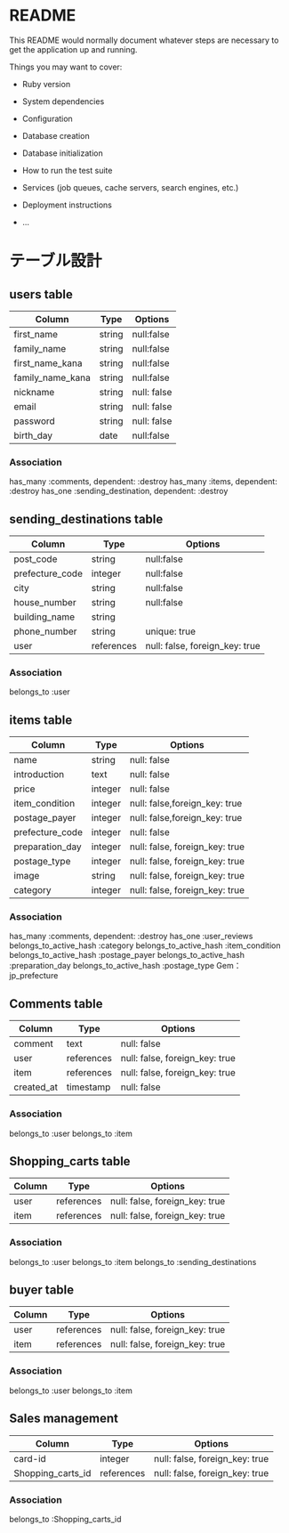 # README

This README would normally document whatever steps are necessary to get the
application up and running.

Things you may want to cover:

* Ruby version

* System dependencies

* Configuration

* Database creation

* Database initialization

* How to run the test suite

* Services (job queues, cache servers, search engines, etc.)

* Deployment instructions

* ...
# テーブル設計

## users table
| Column           | Type       | Options                        | 
| ---------------- | ---------- | ------------------------------ | 
| first_name       | string     | null:false                     | 
| family_name      | string     | null:false                     | 
| first_name_kana  | string     | null:false                     | 
| family_name_kana | string     | null:false                     | 
| nickname         | string     | null: false                    | 
| email            | string     | null: false                    | 
| password         | string     | null: false                    | 
| birth_day        | date       | null:false                     | 


### Association

has_many :comments, dependent: :destroy
has_many :items, dependent: :destroy
has_one :sending_destination, dependent: :destroy



## sending_destinations table
| Column                       | Type       | Options                        | 
| ---------------------------- | ---------- | ------------------------------ | 
| post_code                    | string     | null:false                     | 
| prefecture_code              | integer    | null:false                     | 
| city                         | string     | null:false                     | 
| house_number                 | string     | null:false                     | 
| building_name                | string     |                                | 
| phone_number                 | string     | unique: true                   | 
| user                         | references | null: false, foreign_key: true | 

### Association
belongs_to :user


## items table
| Column            | Type       | Options                        | 
| ----------------- | ---------- | ------------------------------ | 
| name              | string     | null: false                    | 
| introduction      | text       | null: false                    | 
| price             | integer    | null: false                    | 
| item_condition    | integer    | null: false,foreign_key: true  | 
| postage_payer     | integer    | null: false,foreign_key: true  | 
| prefecture_code   | integer    | null: false                    | 
| preparation_day   | integer    | null: false, foreign_key: true | 
| postage_type      | integer    | null: false, foreign_key: true | 
| image             | string     | null: false, foreign_key: true | 
| category          | integer    | null: false, foreign_key: true | 


### Association
has_many :comments, dependent: :destroy
has_one :user_reviews
belongs_to_active_hash :category
belongs_to_active_hash :item_condition
belongs_to_active_hash :postage_payer
belongs_to_active_hash :preparation_day
belongs_to_active_hash :postage_type
Gem：jp_prefecture


## Comments table
| Column     | Type       | Options                        | 
| ---------- | ---------- | ------------------------------ | 
| comment    | text       | null: false                    | 
| user       | references | null: false, foreign_key: true | 
| item       | references | null: false, foreign_key: true | 
| created_at | timestamp  | null: false                    | 

### Association
belongs_to :user
belongs_to :item


## Shopping_carts table
| Column              | Type       | Options                        | 
| --------------------| ---------- | ------------------------------ | 
| user                | references | null: false, foreign_key: true | 
| item                | references | null: false, foreign_key: true | 

### Association
belongs_to :user
belongs_to :item
belongs_to :sending_destinations



## buyer table
| Column              | Type       | Options                        | 
| --------------------| ---------- | ------------------------------ | 
| user                | references | null: false, foreign_key: true | 
| item                | references | null: false, foreign_key: true | 

### Association
belongs_to :user
belongs_to :item


## Sales management
| Column              | Type       | Options                        | 
| --------------------| ---------- | ------------------------------ | 
| card-id             | integer    | null: false, foreign_key: true | 
| Shopping_carts_id   | references | null: false, foreign_key: true | 

### Association
belongs_to :Shopping_carts_id
